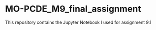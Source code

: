 # MO-PCDE_M9_final_assignment

This repository contains the Jupyter Notebook I used for assignment 9.1